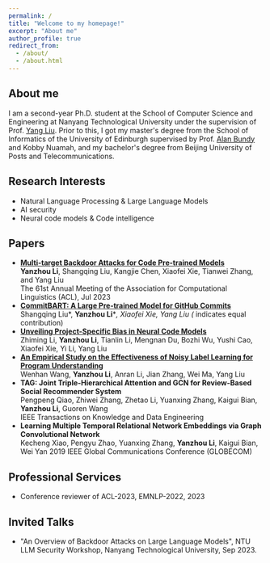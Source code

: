 ```yaml
---
permalink: /
title: "Welcome to my homepage!"
excerpt: "About me"
author_profile: true
redirect_from: 
  - /about/
  - /about.html
---
```

## About me
I am a second-year Ph.D. student at the School of Computer Science and Engineering at Nanyang Technological University under the supervision of Prof. [Yang Liu](https://personal.ntu.edu.sg/yangliu/). Prior to this, I got my master's degree from the School of Informatics of the University of Edinburgh supervised by Prof. [Alan Bundy](https://sweb.inf.ed.ac.uk/bundy/) and Kobby Nuamah, and my bachelor's degree from Beijing University of Posts and Telecommunications.

## Research Interests
- Natural Language Processing & Large Language Models
- AI security
- Neural code models & Code intelligence

## Papers
- [**Multi-target Backdoor Attacks for Code Pre-trained Models**](https://arxiv.org/abs/2306.08350)  
  **Yanzhou Li**, Shangqing Liu, Kangjie Chen, Xiaofei Xie, Tianwei Zhang, and Yang Liu  
  The 61st Annual Meeting of the Association for Computational Linguistics (ACL), Jul 2023  
- [**CommitBART: A Large Pre-trained Model for GitHub Commits**](https://arxiv.org/abs/2208.08100)  
   Shangqing Liu*, **Yanzhou Li***<sup>*</sup>, Xiaofei Xie, Yang Liu (* indicates equal contribution)
- [**Unveiling Project-Specific Bias in Neural Code Models**](https://arxiv.org/abs/2201.07381)  
  Zhiming Li, **Yanzhou Li**, Tianlin Li, Mengnan Du, Bozhi Wu, Yushi Cao, Xiaofei Xie, Yi Li, Yang Liu
- [**An Empirical Study on the Effectiveness of Noisy Label Learning for Program Understanding**](https://arxiv.org/abs/2307.08990)  
  Wenhan Wang, **Yanzhou Li**, Anran Li, Jian Zhang, Wei Ma, Yang Liu
- **TAG: Joint Triple-Hierarchical Attention and GCN for Review-Based Social Recommender System**  
  Pengpeng Qiao, Zhiwei Zhang, Zhetao Li, Yuanxing Zhang, Kaigui Bian, **Yanzhou Li**, Guoren Wang  
  IEEE Transactions on Knowledge and Data Engineering  
- **Learning Multiple Temporal Relational Network Embeddings via Graph Convolutional Network**  
  Kecheng Xiao, Pengyu Zhao, Yuanxing Zhang, **Yanzhou Li**, Kaigui Bian, Wei Yan
  2019 IEEE Global Communications Conference (GLOBECOM)  


## Professional Services
- Conference reviewer of ACL-2023, EMNLP-2022, 2023

## Invited Talks
- "An Overview of Backdoor Attacks on Large Language Models", NTU LLM Security Workshop, Nanyang Technological University, Sep 2023.


